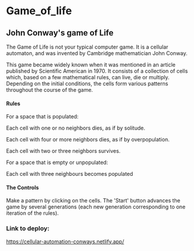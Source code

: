 # Game_of_life
 <h2>John Conway's game of Life</h2>
                <p>
                  The Game of Life is not your typical computer game. It is a
                  cellular automaton, and was invented by Cambridge
                  mathematician John Conway.
                </p>
                <p>
                  This game became widely known when it was mentioned in an
                  article published by Scientific American in 1970. It consists
                  of a collection of cells which, based on a few mathematical
                  rules, can live, die or multiply. Depending on the initial
                  conditions, the cells form various patterns throughout the
                  course of the game.
                </p>
                <h4>Rules</h4>
                <p>
                  For a space that is populated:
                </p>
                <p>
                  Each cell with one or no neighbors dies, as if by solitude.
                </p>
                <p>
                  Each cell with four or more neighbors dies, as if by
                  overpopulation.
                </p>
                <p>Each cell with two or three neighbors survives.</p>
                <p>For a space that is empty or unpopulated:</p>
                <p>Each cell with three neighbours becomes populated</p>
                <h4>The Controls</h4>
                <p>
                  Make a pattern by clicking on the cells. The 'Start' button
                  advances the game by several generations (each new generation
                  corresponding to one iteration of the rules).
                </p>
                <h3>Link to deploy: </h3>
                <a href="https://cellular-automation-conways.netlify.app/">https://cellular-automation-conways.netlify.app/</a>

